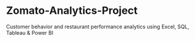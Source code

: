 # Zomato-Analytics-Project
Customer behavior and restaurant performance analytics using Excel, SQL, Tableau &amp; Power BI
